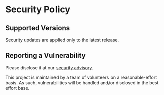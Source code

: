 # Security Policy

## Supported Versions

Security updates are applied only to the latest release.

## Reporting a Vulnerability

Please disclose it at our [security advisory](https://github.com/dynoinc/skyvault-rs/security/advisories/new).

This project is maintained by a team of volunteers on a reasonable-effort basis.
As such, vulnerabilities will be handled and/or disclosed in the best effort base.
